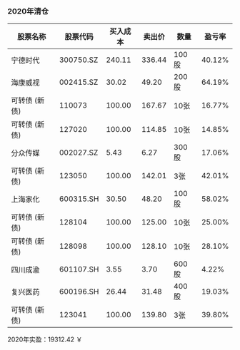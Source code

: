 ### 2020年清仓

| 股票名称      | 股票代码 | 买入成本 | 卖出价 | 数量  | 盈亏率  |
| ------------- | -------- | -------- | ------ | ----- | ------- |
| 宁德时代      | 300750.SZ|   240.11 | 336.44 | 100股 |  40.12% |
| 海康威视      | 002415.SZ|    30.02 |  49.20 | 200股 |  64.19% |
| 可转债 (新债) | 110073   |   100.00 | 167.67 |  10张 |  16.77% |
| 可转债 (新债) | 127020   |   100.00 | 114.85 |  10张 |  14.85% |
| 分众传媒      | 002027.SZ|     5.43 |   6.27 | 300股 |  17.06% |
| 可转债 (新债) | 123050   |   100.00 | 142.01 |   3张 |  42.01% |
| 上海家化      | 600315.SH|    30.50 |  48.20 | 100股 |  58.02% |
| 可转债 (新债) | 128104   |   100.00 | 125.00 |  10张 |  25.00% |
| 可转债 (新债) | 128098   |   100.00 | 128.10 |  10张 |  28.10% |
| 四川成渝      | 601107.SH|     3.55 |   3.70 | 600股 |   4.22% |
| 复兴医药      | 600196.SH|    26.44 |  31.48 | 400股 |  19.03% |
| 可转债 (新债) | 123041   |   100.00 | 139.80 |   3张 |  39.80% |

2020年实盈：19312.42 ￥



